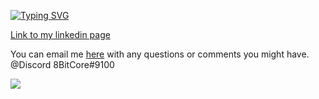[![Typing SVG](https://readme-typing-svg.herokuapp.com?font=Fira+Code&pause=1000&color=4700F7&background=6566D400&width=670&lines=Hello%2C+I'm+a+beginner+Java+developer+and+software+tester.+)](https://git.io/typing-svg)

[Link to my linkedin page](https://www.linkedin.com/in/aliaksandr-makaranka)

You can email me [here](mailto:aliaksandrmakaranka@gmail.com) with any questions or comments you might have.
@Discord 8BitCore#9100

![](https://komarev.com/ghpvc/?username=AliaksandrMakaranka)
